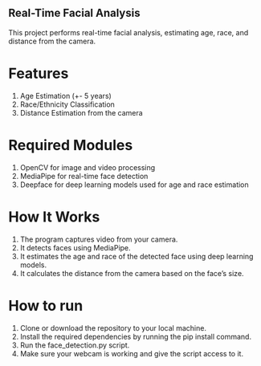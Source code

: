 ## Real-Time Facial Analysis
This project performs real-time facial analysis, estimating age, race, and distance from the camera.

# Features
1. Age Estimation (+- 5 years)
2. Race/Ethnicity Classification
3. Distance Estimation from the camera

# Required Modules
1. OpenCV for image and video processing
2. MediaPipe for real-time face detection
3. Deepface for deep learning models used for age and race estimation

# How It Works
1. The program captures video from your camera.
2. It detects faces using MediaPipe.
3. It estimates the age and race of the detected face using deep learning models.
4. It calculates the distance from the camera based on the face’s size.

# How to run 
1. Clone or download the repository to your local machine.
2. Install the required dependencies by running the pip install command.
3. Run the face_detection.py script.
4. Make sure your webcam is working and give the script access to it.
